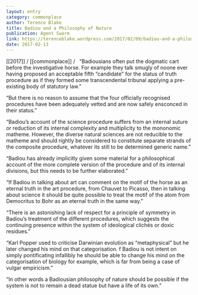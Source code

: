 ```yaml
---
layout: entry
category: commonplace
author: Terence Blake
title: Badiou and a Philosophy of Nature
publication: Agent Swarm
link: https://terenceblake.wordpress.com/2017/02/09/badiou-and-a-philosophy-of-nature-overcoming-doxic-residues/
date: 2017-02-13
---
```


[[2017]] / [[commonplace]] / 
 
“Badiousians often put the dogmatic cart before the investigative horse. For example they talk smugly of noone ever having proposed an acceptable fifth “candidate” for the status of truth procedure as if they formed some transcendental tribunal applying a pre-existing body of statutory law.”

“But there is no reason to assume that the four officially recognised procedures have been adequately vetted and are now safely ensconced in their status.”

“Badiou’s account of the science procedure suffers from an internal suture or reduction of its internal complexity and multiplicity to the mononomic matheme. However, the diverse natural sciences are not reducible to the matheme and should rightly be considered to constitute separate strands of the composite procedure, whatever its still to be determined generic name.”

“Badiou has already implicitly given some material for a philosophical account of the more complete version of the procedure and of its internal divisions, but this needs to be further elaborated.”

“If Badiou in talking about art can comment on the motif of the horse as an eternal truth in the art procedure, from Chauvet to Picasso, then in talking about science it should be quite possible to treat the motif of the atom from Democritus to Bohr as an eternal truth in the same way.”

“There is an astonishing lack of respect for a principle of symmetry in Badiou’s treatment of the different procedures, which suggests the continuing presence within the system of ideological clichés or doxic residues.”

“Karl Popper used to criticise Darwinian evolution as “metaphysical” but he later changed his mind on that categorisation. f Badiou is not intent on simply pontificating infallibly he should be able to change his mind on the categorisation of biology for example, which is far from being a case of vulgar empiricism.”

“In other words a Badiousian philosophy of nature should be possible if the system is not to remain a dead statue but have a life of its own.”


